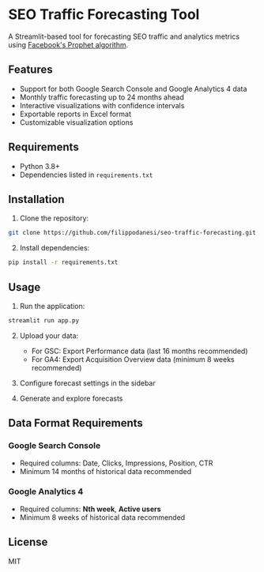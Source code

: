 # SEO Traffic Forecasting Tool

A Streamlit-based tool for forecasting SEO traffic and analytics metrics using [Facebook's Prophet algorithm](https://facebook.github.io/prophet/).

## Features

- Support for both Google Search Console and Google Analytics 4 data
- Monthly traffic forecasting up to 24 months ahead
- Interactive visualizations with confidence intervals
- Exportable reports in Excel format
- Customizable visualization options

## Requirements

- Python 3.8+
- Dependencies listed in `requirements.txt`

## Installation

1. Clone the repository:
```bash
git clone https://github.com/filippodanesi/seo-traffic-forecasting.git
```

2. Install dependencies:
```bash
pip install -r requirements.txt
```

## Usage

1. Run the application:
```bash
streamlit run app.py
```

2. Upload your data:
   - For GSC: Export Performance data (last 16 months recommended)
   - For GA4: Export Acquisition Overview data (minimum 8 weeks recommended)

3. Configure forecast settings in the sidebar
4. Generate and explore forecasts

## Data Format Requirements

### Google Search Console
- Required columns: Date, Clicks, Impressions, Position, CTR
- Minimum 14 months of historical data recommended

### Google Analytics 4
- Required columns: **Nth week**, **Active users**
- Minimum 8 weeks of historical data recommended

## License

MIT
